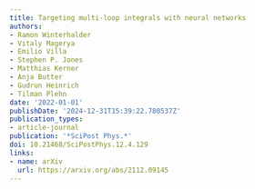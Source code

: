 ```yaml
---
title: Targeting multi-loop integrals with neural networks
authors:
- Ramon Winterhalder
- Vitaly Magerya
- Emilio Villa
- Stephen P. Jones
- Matthias Kerner
- Anja Butter
- Gudrun Heinrich
- Tilman Plehn
date: '2022-01-01'
publishDate: '2024-12-31T15:39:22.780537Z'
publication_types:
- article-journal
publication: '*SciPost Phys.*'
doi: 10.21468/SciPostPhys.12.4.129
links:
- name: arXiv
  url: https://arxiv.org/abs/2112.09145
---
```

